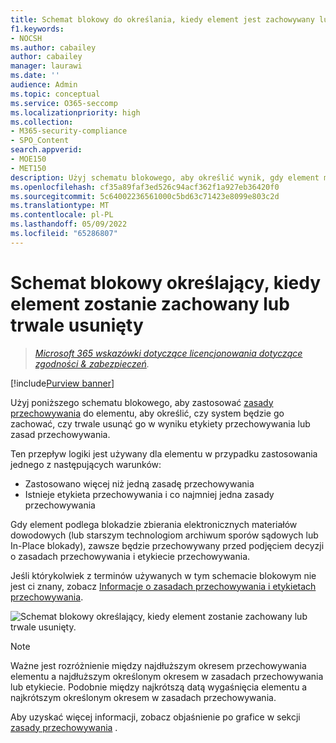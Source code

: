 ```yaml
---
title: Schemat blokowy do określania, kiedy element jest zachowywany lub usuwany
f1.keywords:
- NOCSH
ms.author: cabailey
author: cabailey
manager: laurawi
ms.date: ''
audience: Admin
ms.topic: conceptual
ms.service: O365-seccomp
ms.localizationpriority: high
ms.collection:
- M365-security-compliance
- SPO_Content
search.appverid:
- MOE150
- MET150
description: Użyj schematu blokowego, aby określić wynik, gdy element ma wiele zasad przechowywania lub etykietę przechowywania i zasady przechowywania
ms.openlocfilehash: cf35a89faf3ed526c94acf362f1a927eb36420f0
ms.sourcegitcommit: 5c64002236561000c5bd63c71423e8099e803c2d
ms.translationtype: MT
ms.contentlocale: pl-PL
ms.lasthandoff: 05/09/2022
ms.locfileid: "65286807"
---
```

# <a name="flowchart-to-determine-when-an-item-will-be-retained-or-permanently-deleted"></a>Schemat blokowy określający, kiedy element zostanie zachowany lub trwale usunięty

>*[Microsoft 365 wskazówki dotyczące licencjonowania dotyczące zgodności & zabezpieczeń](/office365/servicedescriptions/microsoft-365-service-descriptions/microsoft-365-tenantlevel-services-licensing-guidance/microsoft-365-security-compliance-licensing-guidance).*

[!include[Purview banner](../includes/purview-rebrand-banner.md)]

Użyj poniższego schematu blokowego, aby zastosować [zasady przechowywania](retention.md#the-principles-of-retention-or-what-takes-precedence) do elementu, aby określić, czy system będzie go zachować, czy trwale usunąć go w wyniku etykiety przechowywania lub zasad przechowywania.

Ten przepływ logiki jest używany dla elementu w przypadku zastosowania jednego z następujących warunków:

- Zastosowano więcej niż jedną zasadę przechowywania
- Istnieje etykieta przechowywania i co najmniej jedna zasady przechowywania

Gdy element podlega blokadzie zbierania elektronicznych materiałów dowodowych (lub starszym technologiom archiwum sporów sądowych lub In-Place blokady), zawsze będzie przechowywany przed podjęciem decyzji o zasadach przechowywania i etykiecie przechowywania.

Jeśli którykolwiek z terminów używanych w tym schemacie blokowym nie jest ci znany, zobacz [Informacje o zasadach przechowywania i etykietach przechowywania](retention.md).


   ![Schemat blokowy określający, kiedy element zostanie zachowany lub trwale usunięty.](../media/retention-flowchart.svg)

> [!NOTE]
> Ważne jest rozróżnienie między najdłuższym okresem przechowywania elementu a najdłuższym określonym okresem w zasadach przechowywania lub etykiecie. Podobnie między najkrótszą datą wygaśnięcia elementu a najkrótszym określonym okresem w zasadach przechowywania.
> 
> Aby uzyskać więcej informacji, zobacz objaśnienie po grafice w sekcji [zasady przechowywania](retention.md#the-principles-of-retention-or-what-takes-precedence) .
